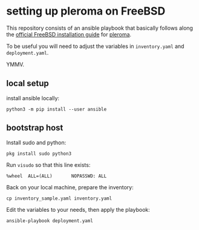 # setting up pleroma on FreeBSD

This repository consists of an ansible playbook that basically follows along the [official FreeBSD installation guide](https://docs-develop.pleroma.social/backend/installation/freebsd_en/) for [pleroma](https://pleroma.social/).

To be useful you will need to adjust the variables in  `inventory.yaml` and `deployment.yaml`.

YMMV.

## local setup

install ansible locally:

    python3 -m pip install --user ansible

## bootstrap host

Install sudo and python:

    pkg install sudo python3

Run `visudo` so that this line exists:

    %wheel  ALL=(ALL)       NOPASSWD: ALL

Back on your local machine, prepare the inventory:

    cp inventory_sample.yaml inventory.yaml

Edit the variables to your needs, then apply the playbook:

    ansible-playbook deployment.yaml
